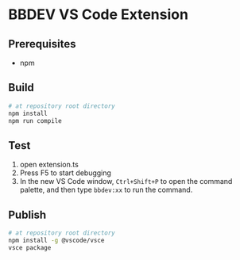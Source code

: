 # BBDEV VS Code Extension

## Prerequisites

- npm

## Build

```bash
# at repository root directory
npm install
npm run compile
```

## Test

1. open extension.ts 
2. Press F5 to start debugging
3. In the new VS Code window, `Ctrl+Shift+P` to open the command palette, and then type `bbdev:xx` to run the command.

## Publish

```bash
# at repository root directory
npm install -g @vscode/vsce
vsce package
```
